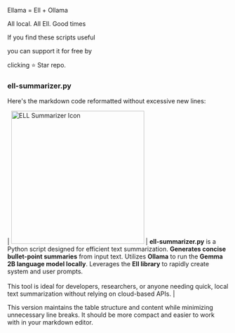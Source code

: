 Ellama = Ell + Ollama

All local. All Ell. Good times

If you find these scripts useful

you can support it for free by 

clicking ⭐ Star repo.

### ell-summarizer.py 

Here's the markdown code reformatted without excessive new lines:



| <img src="https://github.com/user-attachments/assets/706f7590-260e-42b1-9a5e-10e792b5e6ab" width="303" height="303" alt="ELL Summarizer Icon"> | **ell-summarizer.py** is a Python script designed for efficient text summarization. **Generates concise bullet-point summaries** from input text. Utilizes **Ollama** to run the **Gemma 2B language model locally**. Leverages the **Ell library** to rapidly create system and user prompts.<br><br>This tool is ideal for developers, researchers, or anyone needing quick, local text summarization without relying on cloud-based APIs. |

This version maintains the table structure and content while minimizing unnecessary line breaks. It should be more compact and easier to work with in your markdown editor.

